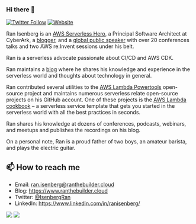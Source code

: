 ### Hi there 👋

[![Twitter Follow](https://img.shields.io/twitter/follow/IsenbergRan?label=Follow&style=social)](https://twitter.com/IsenbergRan)
[![Website](https://img.shields.io/badge/Website-www.ranthebuilder.cloud-blue)](https://www.ranthebuilder.cloud/)


Ran Isenberg is an [AWS Serverless Hero](https://aws.amazon.com/developer/community/heroes/ran-isenberg/), a Principal Software Architect at CyberArk, a [blogger](https://www.ranthebuilder.cloud), and a [global public speaker](https://www.ranthebuilder.cloud/events) with over 20 conferences talks and two AWS re:Invent sessions under his belt.

Ran is a serverless advocate passionate about CI/CD and AWS CDK.
 
Ran maintains a [blog](https://www.ranthebuilder.cloud/) where he shares his knowledge and experience in the serverless world and thoughts about technology in general.
  
Ran contributed several utilities to the [AWS Lambda Powertools](https://github.com/aws-powertools/powertools-lambda-python) open-source project and maintains numerous serverless relate open-source projects on his GitHub account. 
One of these projects is the [AWS Lambda cookbook](https://github.com/ran-isenberg/aws-lambda-handler-cookbook) – a serverless service template that gets you started in the serverless world with all the best practices in seconds.
 
Ran shares his knowledge at dozens of conferences, podcasts, webinars, and meetups and publishes the recordings on his blog. 
 
On a personal note, Ran is a proud father of two boys, an amateur barista, and plays the electric guitar.


## 📫 How to reach me
- Email: ran.isenberg@ranthebuilder.cloud
- Blog: https://www.ranthebuilder.cloud
- Twitter: [@IsenbergRan](https://twitter.com/IsenbergRan)
- LinkedIn: https://www.linkedin.com/in/ranisenberg/


![](https://github-profile-summary-cards.vercel.app/api/cards/profile-details?username=ran-isenberg&theme=dracula)
![](http://github-profile-summary-cards.vercel.app/api/cards/stats?username=ran-isenberg&theme=dracula)
